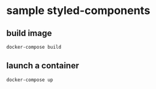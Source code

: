 # sample styled-components

## build image

```shell
docker-compose build
```

## launch a container

```shell
docker-compose up
```
